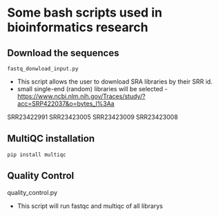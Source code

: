 # Some bash scripts used in bioinformatics research

## Download the sequences
`fastq_donwload_input.py`
- This script allows the user to download SRA libraries by their SRR id.
- small single-end (random) libraries will be selected - https://www.ncbi.nlm.nih.gov/Traces/study/?acc=SRP422037&o=bytes_l%3Aa

SRR23422991 SRR23423005 SRR23423009 SRR23423008

## MultiQC installation
`pip install multiqc`

## Quality Control 
quality_control.py
- This script will run fastqc and multiqc of all librarys

